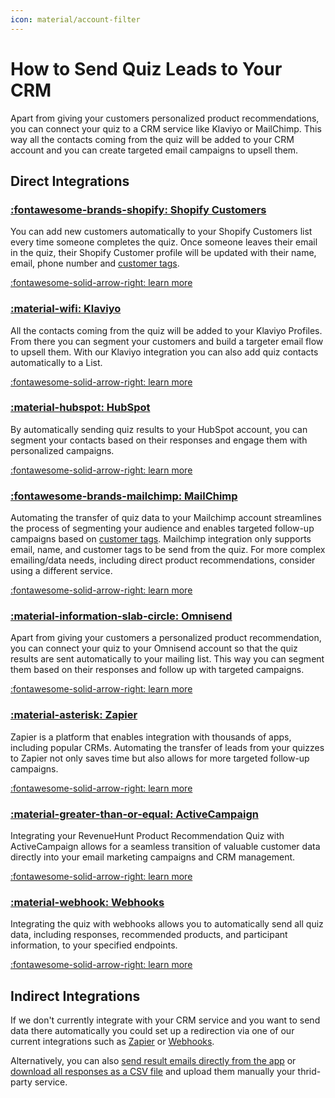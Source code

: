 ```yaml
---
icon: material/account-filter
---
```


# How to Send Quiz Leads to Your CRM

Apart from giving your customers personalized product recommendations, you can connect your quiz to a CRM service like Klaviyo or MailChimp. This way all the contacts coming from the quiz will be added to your CRM account and you can create targeted email campaigns to upsell them.

## Direct Integrations

### [:fontawesome-brands-shopify: Shopify Customers](/how-to-guides/send-leads-to-shopify-customers/)

You can add new customers automatically to your Shopify Customers list every time someone completes the quiz. Once someone leaves their email in the quiz, their Shopify Customer profile will be updated with their name, email, phone number and [customer tags](/reference/quiz-builder/link-collections/#customer-tags).

[:fontawesome-solid-arrow-right: learn more](/how-to-guides/send-leads-to-shopify-customers/)

### [:material-wifi: Klaviyo](/how-to-guides/send-leads-to-klaviyo/)

All the contacts coming from the quiz will be added to your Klaviyo Profiles. From there you can segment your customers and build a targeter email flow to upsell them. With our Klaviyo integration you can also add quiz contacts automatically to a List. 

[:fontawesome-solid-arrow-right: learn more](/how-to-guides/send-leads-to-klaviyo/)

### [:material-hubspot: HubSpot](/how-to-guides/send-leads-to-hubspot/)

By automatically sending quiz results to your HubSpot account, you can segment your contacts based on their responses and engage them with personalized campaigns.

[:fontawesome-solid-arrow-right: learn more](/how-to-guides/send-leads-to-hubspot/)

### [:fontawesome-brands-mailchimp: MailChimp](/how-to-guides/send-leads-to-mailchimp/)

Automating the transfer of quiz data to your Mailchimp account streamlines the process of segmenting your audience and enables targeted follow-up campaigns based on [customer tags](/reference/quiz-builder/link-collections/#customer-tags). Mailchimp integration only supports email, name, and customer tags to be send from the quiz. For more complex emailing/data needs, including direct product recommendations, consider using a different service.

[:fontawesome-solid-arrow-right: learn more](/how-to-guides/send-leads-to-mailchimp/)

### [:material-information-slab-circle: Omnisend](/how-to-guides/send-leads-to-omnisend/)

Apart from giving your customers a personalized product recommendation, you can connect your quiz to your Omnisend account so that the quiz results are sent automatically to your mailing list. This way you can segment them based on their responses and follow up with targeted campaigns.

[:fontawesome-solid-arrow-right: learn more](/how-to-guides/send-leads-to-omnisend/)

### [:material-asterisk: Zapier](/how-to-guides/send-leads-to-zapier/)

Zapier is a platform that enables integration with thousands of apps, including popular CRMs. Automating the transfer of leads from your quizzes to Zapier not only saves time but also allows for more targeted follow-up campaigns.

[:fontawesome-solid-arrow-right: learn more](/how-to-guides/send-leads-to-zapier/)

### [:material-greater-than-or-equal: ActiveCampaign](/how-to-guides/send-leads-to-activecampaign/)

Integrating your RevenueHunt Product Recommendation Quiz with ActiveCampaign allows for a seamless transition of valuable customer data directly into your email marketing campaigns and CRM management.

[:fontawesome-solid-arrow-right: learn more](/how-to-guides/send-leads-to-activecampaign/)

### [:material-webhook: Webhooks](/how-to-guides/send-leads-to-webhooks/)

Integrating the quiz with webhooks allows you to automatically send all quiz data, including responses, recommended products, and participant information, to your specified endpoints.

[:fontawesome-solid-arrow-right: learn more](/how-to-guides/send-leads-to-webhooks/)

## Indirect Integrations

If we don't currently integrate with your CRM service and you want to send data there automatically you could set up a redirection via one of our current integrations such as [Zapier](/how-to-guides/send-leads-to-zapier/) or [Webhooks](/how-to-guides/send-leads-to-webhooks/).

Alternatively, you can also [send result emails directly from the app](/how-to-guides/send-result-emails/) or [download all responses as a CSV file](/how-to-guides/download-quiz-responses/) and upload them manually your thrid-party service.
